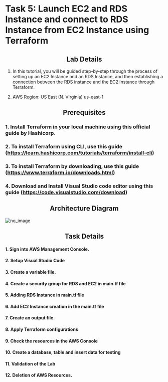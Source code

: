 # Task 5: Launch EC2 and RDS Instance and connect to RDS Instance from EC2 Instance using Terraform

## <center>Lab Details</center>
1. In this tutorial, you will be guided step-by-step through the process of setting up an EC2 Instance and an RDS Instance, and then establishing a connection between the RDS instance and the EC2 Instance through Terraform.

2. AWS Region: US East (N. Virginia) us-east-1

## <center>Prerequisites</center>

### 1. Install Terraform in your local machine using this official guide by Hashicorp.

### 2. To install Terraform using CLI, use this guide (https://learn.hashicorp.com/tutorials/terraform/install-cli)

### 3. To install Terraform by downloading, use this guide (https://www.terraform.io/downloads.html) 

### 4. Download and Install Visual Studio code editor using this guide (https://code.visualstudio.com/download)

## <center>Architecture Diagram</center>

![no_image](https://miro.medium.com/v2/resize:fit:720/format:webp/1*Oxp7FZT4Z9RWqpnJn-hHqw.png)

## <center>Task Details</center>
#### 1. Sign into AWS Management Console.

#### 2. Setup Visual Studio Code

#### 3. Create a variable file.

#### 4. Create a security group for RDS and EC2 in main.tf file

#### 5. Adding RDS Instance in main.tf file

#### 6. Add EC2 Instance creation in the main.tf file

#### 7. Create an output file.

#### 8. Apply Terraform configurations

#### 9. Check the resources in the AWS Console

#### 10. Create a database, table and insert data for testing

#### 11. Validation of the Lab

#### 12.  Deletion of AWS Resources.
